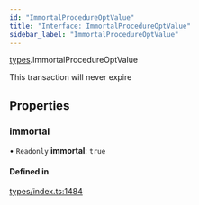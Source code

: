 ```yaml
---
id: "ImmortalProcedureOptValue"
title: "Interface: ImmortalProcedureOptValue"
sidebar_label: "ImmortalProcedureOptValue"
---
```


[types](../../../modules/Types/Types.md).ImmortalProcedureOptValue

This transaction will never expire

## Properties

### immortal

• `Readonly` **immortal**: ``true``

#### Defined in

[types/index.ts:1484](https://github.com/PolymeshAssociation/polymesh-sdk/blob/de58d40fd/src/types/index.ts#L1484)
